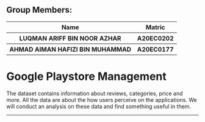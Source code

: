 ## Group Members: 
<table align = "center">
  <tr>
    <th>Name</th>
    <th>Matric</th>
  </tr>
  <tr>
    <th>LUQMAN ARIFF BIN NOOR AZHAR</th>
    <th>A20EC0202</th>
  </tr>
<tr>
    <th>AHMAD AIMAN HAFIZI BIN MUHAMMAD</th>
    <th>A20EC0177</th>
  </tr>
</table>
<h1>Google Playstore Management</h1>

The dataset contains information about reviews, categories, price and more. All the data are about the how users perceive on the applications. We will conduct an analysis on these data and find something useful in them.


<hr>
